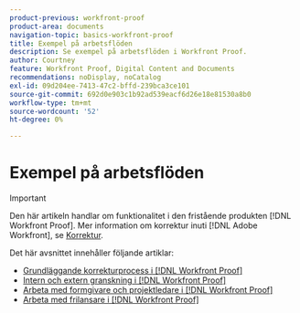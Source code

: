 ```yaml
---
product-previous: workfront-proof
product-area: documents
navigation-topic: basics-workfront-proof
title: Exempel på arbetsflöden
description: Se exempel på arbetsflöden i Workfront Proof.
author: Courtney
feature: Workfront Proof, Digital Content and Documents
recommendations: noDisplay, noCatalog
exl-id: 09d204ee-7413-47c2-bffd-239bca3ce101
source-git-commit: 692d0e903c1b92ad539eacf6d26e18e81530a8b0
workflow-type: tm+mt
source-wordcount: '52'
ht-degree: 0%

---
```


# Exempel på arbetsflöden

>[!IMPORTANT]
>
>Den här artikeln handlar om funktionalitet i den fristående produkten [!DNL Workfront Proof]. Mer information om korrektur inuti [!DNL Adobe Workfront], se [Korrektur](../../../review-and-approve-work/proofing/proofing.md).

Det här avsnittet innehåller följande artiklar:

* [Grundläggande korrekturprocess i [!DNL Workfront Proof]](../../../workfront-proof/wp-getstarted/workflow-examples/basic-proof-process.md)
* [Intern och extern granskning i [!DNL Workfront Proof]](../../../workfront-proof/wp-getstarted/workflow-examples/internal-external-review.md)
* [Arbeta med formgivare och projektledare i [!DNL Workfront Proof]](../../../workfront-proof/wp-getstarted/workflow-examples/work-designers-project-managers.md)
* [Arbeta med frilansare i [!DNL Workfront Proof]](../../../workfront-proof/wp-getstarted/workflow-examples/work-freelancers.md)
